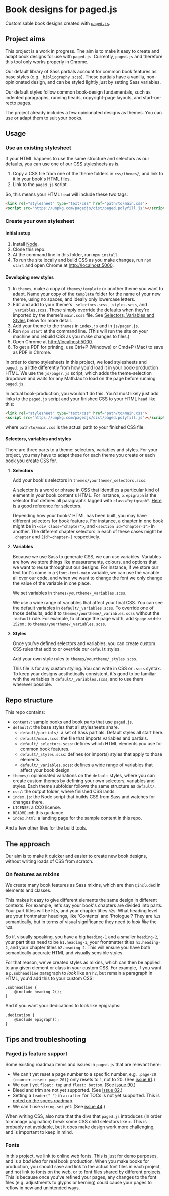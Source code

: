 # Book designs for paged.js

Customisable book designs created with [`paged.js`](https://gitlab.pagedmedia.org/tools/pagedjs).

## Project aims

This project is a work in progress. The aim is to make it easy to create and adapt book designs for use with `paged.js`. Currently, `paged.js` and therefore this tool only works properly in Chrome.

Our default library of Sass partials account for common book features as base styles (e.g. `_bibliography.scss`). These partials have a vanilla, non-opinionated design, and can be styled lightly just by setting Sass variables.

Our default styles follow common book-design fundamentals, such as indented paragraphs, running heads, copyright-page layouts, and start-on-recto pages.

The project already includes a few opinionated designs as themes. You can use or adapt them to suit your books.

## Usage

### Use an existing stylesheet

If your HTML happens to use the same structure and selectors as our defaults, you can use one of our CSS stylesheets as is.

1. Copy a CSS file from one of the theme folders in `css/themes/`, and link to it in your book's HTML files.
2. Link to the `paged.js` script.

So, this means your HTML `head` will include these two tags:

```html
<link rel="stylesheet" type="text/css" href="path/to/main.css">
<script src="https://unpkg.com/pagedjs/dist/paged.polyfill.js"></script>
```

### Create your own stylesheet

#### Initial setup

1. Install [Node](https://nodejs.org).
2. Clone this repo.
3. At the command line in this folder, run `npm install`.
4. To run the site locally and build CSS as you make changes, run `npm start` and open Chrome at [http://localhost:5000](http://localhost:5000).

#### Developing new styles

1. In `themes`, make a copy of `themes/template` or another theme you want to adapt. Name your copy of the `template` folder for the name of your new theme, using no spaces, and ideally only lowercase letters.
1. Edit and add to your theme's `_selectors.scss`, `_styles.scss`, and `_variables.scss`. These simply override the defaults when they're imported by the theme's `main.scss` file. See [Selectors, Variables and Styles](#selectors-variables-and-styles) below for more detail.
1. Add your theme to the `themes` in `index.js` and in `js/pager.js`.
1. Run `npm start` at the command line. (This will run the site on your machine and rebuild CSS as you make changes to files.)
1. Open Chrome at [http://localhost:5000](http://localhost:5000).
1. To get a PDF for printing, use Ctrl+P (Windows) or Cmd+P (Mac) to save as PDF in Chrome.

In order to demo stylesheets in this project, we load stylesheets and `paged.js` a little differently from how you'd load it in your book-production HTML. We use the `js/pager.js` script, which adds the theme-selection dropdown and waits for any MathJax to load on the page before running `paged.js`.

In actual book-production, you wouldn't do this. You'd most likely just add links to the `paged.js` script and your finished CSS to your HTML `head` like this:

```html
<link rel="stylesheet" type="text/css" href="path/to/main.css">
<script src="https://unpkg.com/pagedjs/dist/paged.polyfill.js"></script>
```

where `path/to/main.css` is the actual path to your finished CSS file.

#### Selectors, variables and styles

There are three parts to a theme: selectors, variables and styles. For your project, you may have to adapt these for each theme you create or each book you create CSS for.

1. **Selectors**

   Add your book's selectors in `themes/yourtheme/_selectors.scss`.

   A selector is a word or phrase in CSS that identifies a particular kind of element in your book content's HTML. For instance, `p.epigraph` is the selector that defines all paragraphs tagged with `class="epigraph"`. [Here is a good reference for selectors](https://medium.com/design-code-repository/css-selectors-cheatsheet-details-9593bc204e3f).

   Depending how your books' HTML has been built, you may have different selectors for book features. For instance, a chapter in one book might be in `<div class="chapter">`, and `<section id="chapter-1">` in another. The different chapter selectors in each of these cases might be `.chapter` and `[id^=chapter-]` respectively.

1. **Variables**

   Because we use Sass to generate CSS, we can use variables. Variables are how we store things like measurements, colours, and options that we want to reuse throughout our designs. For instance, if we store our text font's name in a `$font-text-main` variable, we can use the variable all over our code, and when we want to change the font we only change the value of the variable in one place.

   We set variables in `themes/yourtheme/_variables.scss`.

   We use a wide range of variables that affect your final CSS. You can see the default variables in `default/_variables.scss`. To override one of those defaults, add it to `themes/yourtheme/_variables.scss` without the `!default` rule. For example, to change the page width, add `$page-width: 152mm;` to `themes/yourtheme/_variables.scss`.

1. **Styles**

   Once you've defined selectors and variables, you can create custom CSS rules that add to or override our `default` styles.

   Add your own style rules to `themes/yourtheme/_styles.scss`.

   This file is for any custom styling. You can write in CSS or `.scss` syntax. To keep your designs aesthetically consistent, it's good to be familiar with the variables in `default/_variables.scss`, and to use them wherever possible.

## Repo structure

This repo contains:

- `content/`: sample books and book parts that use `paged.js`.
- `default/`: the base styles that all stylesheets share.
    - `default/partials/`: a set of Sass partials. Default styles all start here.
    - `default/main.scss`: the file that imports variables and partials.
    - `default/_selectors.scss`: defines which HTML elements you use for common book features.
    - `default/_styles.scss`: defines (or imports) styles that apply to those elements.
    - `default/_variables.scss`: defines a wide range of variables that affect your book design.
- `themes/`: opinionated variations on the `default` styles, where you can create custom themes by defining your own selectors, variables and styles. Each theme subfolder follows the same structure as `default/`.
- `css/`: the output folder, where finished CSS lands.
- `index.js`: the Node script that builds CSS from Sass and watches for changes there.
- `LICENSE`: a CC0 license.
- `README.md`: this guidance.
- `index.html`: a landing page for the sample content in this repo.

And a few other files for the build tools.

## The approach

Our aim is to make it quicker and easier to create new book designs, without writing loads of CSS from scratch.

### On features as mixins

We create many book features as Sass mixins, which are then `@include`d in elements and classes.

This makes it easy to give different elements the same design in different contexts. For example, let's say your book's chapters are divided into parts. Your part titles will be `h1`s, and your chapter titles `h2`s. What heading level are your frontmatter headings, like 'Contents' and 'Prologue'? They are `h1`s semantically, but in terms of visual significance they need to *look like* the `h2`s.

So if, visually speaking, you have a big `heading-1` and a smaller `heading-2`, your part titles need to be `h1.heading-1`, your frontmatter titles `h1.heading-2`, and your chapter titles `h2.heading-2`. This will ensure you have both semantically accurate HTML and visually sensible styles.

For that reason, we've created styles as mixins, which can then be applied to any given element or class in your custom CSS. For example, if you want a `p.subheadline` paragraph to *look* like an `h2`, but remain a paragraph in HTML, you'd add this to your custom CSS:

```
.subheadline {
    @include heading-2();
}
```

And if you want your dedications to look like epigraphs:

```
.dedication {
    @include epigraph();
}
```

## Tips and troubleshooting

### Paged.js feature support

Some existing roadmap items and issues in `paged.js` that are relevant here:

- We can't yet reset a page number to a specific number, e.g. `.page-20 (counter-reset: page 20)}` only resets to 1, not to 20. (See [issue 91](https://gitlab.pagedmedia.org/tools/pagedjs/issues/91).)
- We can't yet `float: top` and `float: bottom`. (See [issue 90](https://gitlab.pagedmedia.org/tools/pagedjs/issues/90).)
- Bleed and trim are not yet supported. (See [issue 82](https://gitlab.pagedmedia.org/tools/pagedjs/issues/82).)
- Setting a `leader(" ")` in `a::after` for TOCs is not yet supported. This is [noted on the specs roadmap](https://gitlab.pagedmedia.org/tools/pagedjs/wikis/Support-of-specifications).
- We can't use `string-set` yet. (See [issue 44](https://gitlab.pagedmedia.org/tools/pagedjs/issues/44).)

When writing CSS, also note that the divs that `paged.js` introduces (in order to manage pagination) break some CSS child selectors like `>`. This is probably not avoidable, but it does make design work more challenging, and is important to keep in mind.

### Fonts

In this project, we link to online web fonts. This is just for demo purposes, and is a *bad idea* for real book production. When you make books for production, you should save and link to the actual font files in each project, and not link to fonts on the web, or to font files shared by different projects. This is because once you've refined your pages, any changes to the font files (e.g. adjustments to glyphs or kerning) could cause your pages to reflow in new and unintended ways.

